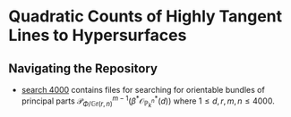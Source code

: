 # Quadratic Counts of Highly Tangent Lines to Hypersurfaces

## Navigating the Repository
* [search 4000](https://github.com/wgabrielong/highly_tangent/tree/95f4c5473b9e2fb37d54d24bef7e04fec4cf05a7/search%204000) contains files for searching for orientable bundles of principal parts $\mathcal{P}^{m-1}_{\Phi/\mathbb{G}\text{r}(r,n)}\left(\beta^{*}\mathcal{O}^{*}_{\mathbb{P}^{n}_{k}}(d)\right)$ where $1\leq d,r,m,n\leq 4000$. 
